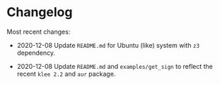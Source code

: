 # Changelog

Most recent changes:

- 2020-12-08 Update `README.md` for Ubuntu (like) system with `z3` dependency.

- 2020-12-08 Update `README.md` and `examples/get_sign` to reflect the recent `klee 2.2` and `aur` package.